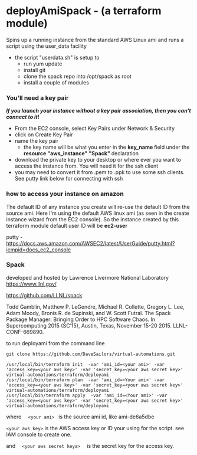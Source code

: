 # deployAmiSpack - (a terraform module)
Spins up a running instance from the standard AWS Linux ami and runs a script using the user_data facility    
 - the script "userdata.sh" is setup to        
 	- run yum update     
 	- install git     
 	- clone the spack repo into /opt/spack as root    
 	- install a couple of modules    


### You'll need a key pair

<b><i>If you launch your instance without a key pair association, then you can't connect to it</i>!</b>

- From the EC2 console, select Key Pairs under Network & Security
- click on Create Key Pair
- name the key pair 
	- the key name will be what you enter in the <b> key_name </b> field under the <b> resource "aws_instance" "Spack" </b> declaration
- download the private key to your desktop or where ever you want to access the instance from. You will need it for the ssh client
- you may need to convert it from .pem to .ppk to use some ssh clients. See putty link below for connecting with ssh


### how to access your instance on amazon

The default ID of any instance you create will re-use the default ID from the source ami. Here I'm using the default AWS linux ami (as seen in the create instance wizard from the EC2 console).
So the instance created by this terraform module default user ID will be <b> ec2-user </b>

  putty -
	https://docs.aws.amazon.com/AWSEC2/latest/UserGuide/putty.html?icmpid=docs_ec2_console


### Spack

developed and hosted by Lawrence Livermore National Laboratory 
https://www.llnl.gov/

https://github.com/LLNL/spack

Todd Gamblin, Matthew P. LeGendre, Michael R. Collette, Gregory L. Lee, Adam Moody, Bronis R. de Supinski, and W. Scott Futral. The Spack Package Manager: Bringing Order to HPC Software Chaos. In Supercomputing 2015 (SC’15), Austin, Texas, November 15-20 2015. LLNL-CONF-669890.



to run deployami from the command line

```
git clone https://github.com/DaveSailors/virtual-automations.git

/usr/local/bin/terraform init  -var 'ami_id=<your ami>' -var 'access_key=<your aws key>' -var 'secret_key=<your aws secret key>' virtual-automations/terraform/deployami
/usr/local/bin/terraform plan  -var 'ami_id=<Your ami>' -var 'access_key=<your aws key>' -var 'secret_key=<your aws secret key>' virtual-automations/terraform/deployami
/usr/local/bin/terraform apply  -var 'ami_id=<Your ami>' -var 'access_key=<your aws key>' -var 'secret_key=<your aws secret key>' virtual-automations/terraform/deployami
```


where
```   <your ami>  ```   is the source ami id, like ami-de6a5dbe

``` <your aws key> ```     is the AWS access key or ID your using for the script. see IAM console to create one.

and
```   <your aws secret keya>   ```    is the secret key for the access key.


